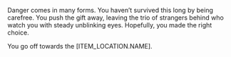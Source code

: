 
Danger comes in many forms. You haven’t survived this long by being carefree. You push the gift away, leaving the trio of strangers behind who watch you with steady unblinking eyes. Hopefully, you made the right choice. 

You go off towards the [ITEM_LOCATION.NAME]. 